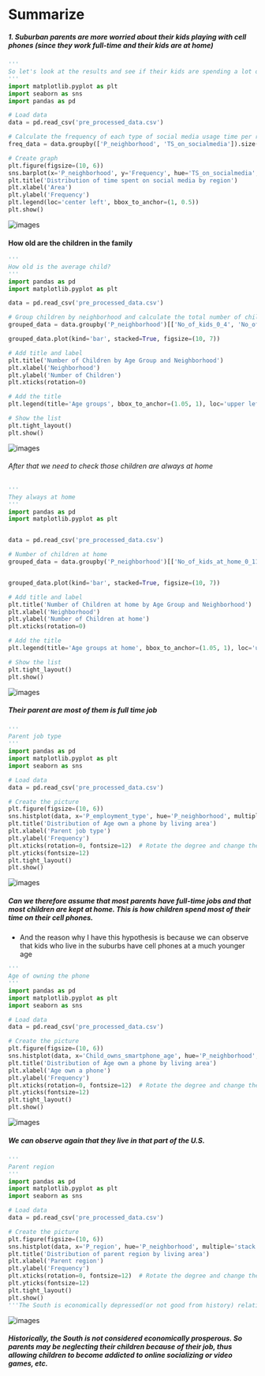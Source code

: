 # Summarize

##### 1. Suburban parents are more worried about their kids playing with cell phones (since they work full-time and their kids are at home)

```python
'''
So let's look at the results and see if their kids are spending a lot of time on social media.
'''
import matplotlib.pyplot as plt
import seaborn as sns
import pandas as pd

# Load data
data = pd.read_csv('pre_processed_data.csv')

# Calculate the frequency of each type of social media usage time per region
freq_data = data.groupby(['P_neighborhood', 'TS_on_socialmedia']).size().reset_index(name='Frequency')

# Create graph
plt.figure(figsize=(10, 6))
sns.barplot(x='P_neighborhood', y='Frequency', hue='TS_on_socialmedia', data=freq_data)
plt.title('Distribution of time spent on social media by region')
plt.xlabel('Area')
plt.ylabel('Frequency')
plt.legend(loc='center left', bbox_to_anchor=(1, 0.5))
plt.show()
```
![images](/spend-time%20calculate.png)

#### How old are the children in the family

```python
'''
How old is the average child?
'''
import pandas as pd
import matplotlib.pyplot as plt

data = pd.read_csv('pre_processed_data.csv')

# Group children by neighborhood and calculate the total number of children in each age group
grouped_data = data.groupby('P_neighborhood')[['No_of_kids_0_4', 'No_of_kids_5_11', 'No_of_kids_12_17', 'No_of_kids_above_18']].sum()

grouped_data.plot(kind='bar', stacked=True, figsize=(10, 7))

# Add title and label 
plt.title('Number of Children by Age Group and Neighborhood')
plt.xlabel('Neighborhood')
plt.ylabel('Number of Children')
plt.xticks(rotation=0)  

# Add the title
plt.legend(title='Age groups', bbox_to_anchor=(1.05, 1), loc='upper left')

# Show the list
plt.tight_layout()  
plt.show()
```
![images](/Age%20group%20of%20child.png)

###### After that we need to check those children are always at home

```python
'''
They always at home
'''
import pandas as pd
import matplotlib.pyplot as plt


data = pd.read_csv('pre_processed_data.csv')

# Number of children at home 
grouped_data = data.groupby('P_neighborhood')[['No_of_kids_at_home_0_11', 'No_of_kids_at_home_above_12']].sum()


grouped_data.plot(kind='bar', stacked=True, figsize=(10, 7))

# Add title and label 
plt.title('Number of Children at home by Age Group and Neighborhood')
plt.xlabel('Neighborhood')
plt.ylabel('Number of Children at home')
plt.xticks(rotation=0)  

# Add the title
plt.legend(title='Age groups at home', bbox_to_anchor=(1.05, 1), loc='upper left')

# Show the list
plt.tight_layout()  
plt.show()
```
![images](/check.png)

##### Their parent are most of them is full time job

```python
'''
Parent job type
'''
import pandas as pd
import matplotlib.pyplot as plt
import seaborn as sns

# Load data
data = pd.read_csv('pre_processed_data.csv')

# Create the picture 
plt.figure(figsize=(10, 6))  
sns.histplot(data, x='P_employment_type', hue='P_neighborhood', multiple='stack')
plt.title('Distribution of Age own a phone by living area')
plt.xlabel('Parent job type')
plt.ylabel('Frequency')
plt.xticks(rotation=0, fontsize=12)  # Rotate the degree and change the word size
plt.yticks(fontsize=12)
plt.tight_layout()  
plt.show()
```
![images](/job%20type.png)

##### Can we therefore assume that most parents have full-time jobs and that most children are kept at home. This is how children spend most of their time on their cell phones.

- And the reason why I have this hypothesis is because we can observe that kids who live in the suburbs have cell phones at a much younger age

```Python
'''
Age of owning the phone 
'''
import pandas as pd
import matplotlib.pyplot as plt
import seaborn as sns

# Load data
data = pd.read_csv('pre_processed_data.csv')

# Create the picture 
plt.figure(figsize=(10, 6))  
sns.histplot(data, x='Child_owns_smartphone_age', hue='P_neighborhood', multiple='stack')
plt.title('Distribution of Age own a phone by living area')
plt.xlabel('Age own a phone')
plt.ylabel('Frequency')
plt.xticks(rotation=0, fontsize=12)  # Rotate the degree and change the word size
plt.yticks(fontsize=12)
plt.tight_layout()  
plt.show()
```
![images](/Age%20of%20owning%20the%20phone.png)

##### We can observe again that they live in that part of the U.S.

```python
'''
Parent region
'''
import pandas as pd
import matplotlib.pyplot as plt
import seaborn as sns

# Load data
data = pd.read_csv('pre_processed_data.csv')

# Create the picture 
plt.figure(figsize=(10, 6))  
sns.histplot(data, x='P_region', hue='P_neighborhood', multiple='stack')
plt.title('Distribution of parent region by living area')
plt.xlabel('Parent region')
plt.ylabel('Frequency')
plt.xticks(rotation=0, fontsize=12)  # Rotate the degree and change the word size
plt.yticks(fontsize=12)
plt.tight_layout()  
plt.show()
'''The South is economically depressed(or not good from history) relative to the rest of the country'''
```
![images](/living%20area.png)

##### Historically, the South is not considered economically prosperous. So parents may be neglecting their children because of their job, thus allowing children to become addicted to online socializing or video games, etc.